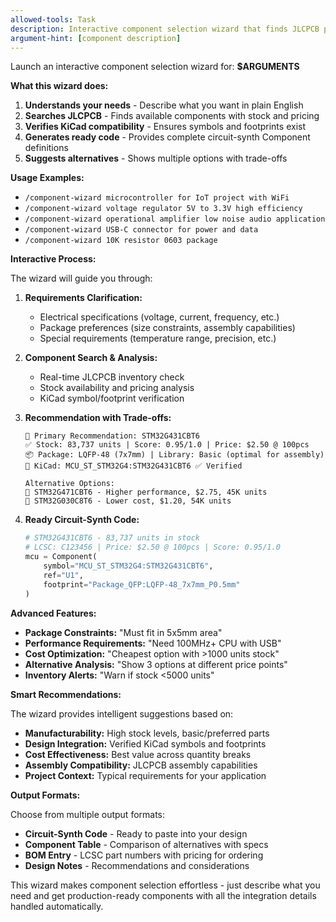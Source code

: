 ```yaml
---
allowed-tools: Task
description: Interactive component selection wizard that finds JLCPCB parts and generates ready-to-use circuit-synth code
argument-hint: [component description]
---
```


Launch an interactive component selection wizard for: **$ARGUMENTS**

**What this wizard does:**
1. **Understands your needs** - Describe what you want in plain English
2. **Searches JLCPCB** - Finds available components with stock and pricing  
3. **Verifies KiCad compatibility** - Ensures symbols and footprints exist
4. **Generates ready code** - Provides complete circuit-synth Component definitions
5. **Suggests alternatives** - Shows multiple options with trade-offs

**Usage Examples:**
- `/component-wizard microcontroller for IoT project with WiFi` 
- `/component-wizard voltage regulator 5V to 3.3V high efficiency`
- `/component-wizard operational amplifier low noise audio application`
- `/component-wizard USB-C connector for power and data`
- `/component-wizard 10K resistor 0603 package`

**Interactive Process:**

The wizard will guide you through:

1. **Requirements Clarification:**
   - Electrical specifications (voltage, current, frequency, etc.)
   - Package preferences (size constraints, assembly capabilities)
   - Special requirements (temperature range, precision, etc.)

2. **Component Search & Analysis:**
   - Real-time JLCPCB inventory check
   - Stock availability and pricing analysis
   - KiCad symbol/footprint verification

3. **Recommendation with Trade-offs:**
   ```
   🎯 Primary Recommendation: STM32G431CBT6
   ✅ Stock: 83,737 units | Score: 0.95/1.0 | Price: $2.50 @ 100pcs
   📦 Package: LQFP-48 (7x7mm) | Library: Basic (optimal for assembly)
   🔧 KiCad: MCU_ST_STM32G4:STM32G431CBT6 ✅ Verified
   
   Alternative Options:
   🔸 STM32G471CBT6 - Higher performance, $2.75, 45K units
   🔸 STM32G030C8T6 - Lower cost, $1.20, 54K units
   ```

4. **Ready Circuit-Synth Code:**
   ```python
   # STM32G431CBT6 - 83,737 units in stock
   # LCSC: C123456 | Price: $2.50 @ 100pcs | Score: 0.95/1.0
   mcu = Component(
       symbol="MCU_ST_STM32G4:STM32G431CBT6",
       ref="U1", 
       footprint="Package_QFP:LQFP-48_7x7mm_P0.5mm"
   )
   ```

**Advanced Features:**

- **Package Constraints:** "Must fit in 5x5mm area"
- **Performance Requirements:** "Need 100MHz+ CPU with USB"  
- **Cost Optimization:** "Cheapest option with >1000 units stock"
- **Alternative Analysis:** "Show 3 options at different price points"
- **Inventory Alerts:** "Warn if stock <5000 units"

**Smart Recommendations:**

The wizard provides intelligent suggestions based on:
- **Manufacturability:** High stock levels, basic/preferred parts
- **Design Integration:** Verified KiCad symbols and footprints
- **Cost Effectiveness:** Best value across quantity breaks
- **Assembly Compatibility:** JLCPCB assembly capabilities
- **Project Context:** Typical requirements for your application

**Output Formats:**

Choose from multiple output formats:
- **Circuit-Synth Code** - Ready to paste into your design
- **Component Table** - Comparison of alternatives with specs
- **BOM Entry** - LCSC part numbers with pricing for ordering
- **Design Notes** - Recommendations and considerations

This wizard makes component selection effortless - just describe what you need and get production-ready components with all the integration details handled automatically.